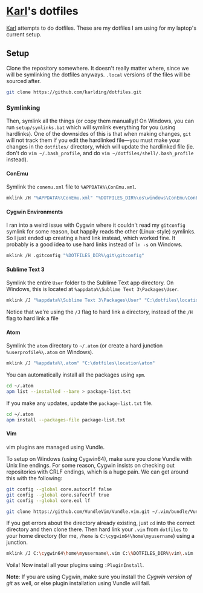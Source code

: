 # [Karl](https://justkding.me)'s dotfiles
[Karl](https://justkding.me) attempts to do dotfiles. These are my dotfiles I am using for my laptop's current setup.

## Setup
Clone the repository somewhere. It doesn't really matter where, since we will be symlinking the dotfiles anyways. ``.local`` versions of the files will be sourced after.

```bash
git clone https://github.com/karlding/dotfiles.git
```

### Symlinking
Then, symlink all the things (or copy them manually)! On Windows, you can run ``setup/symlinks.bat`` which will symlink everything for you (using hardlinks). One of the downsides of this is that when making changes, ``git`` will not track them if you edit the hardlinked file&mdash;you must make your changes in the ``dotfiles/`` directory, which will update the hardlinked file (ie. don't do ``vim ~/.bash_profile``, and do ``vim ~/dotfiles/shell/.bash_profile`` instead).

#### ConEmu
Symlink the ``conemu.xml`` file to ``%APPDATA%\ConEmu.xml``.

```bash
mklink /H "%APPDATA%\ConEmu.xml" "%DOTFILES_DIR%\os\windows\ConEmu\ConEmu.xml"
```

#### Cygwin Environments
I ran into a weird issue with Cygwin where it couldn't read my ``gitconfig`` symlink for some reason, but happily reads the other (Linux-style) symlinks. So I just ended up creating a hard link instead, which worked fine. It probably is a good idea to use hard links instead of ``ln -s`` on Windows.

```bash
mklink /H .gitconfig "%DOTFILES_DIR%\git\gitconfig"
```

#### Sublime Text 3
Symlink the entire ``User`` folder to the Sublime Text app directory. On Windows, this is located at ``%appdata%\Sublime Text 3\Packages\User``.

```bash
mklink /J "%appdata%\Sublime Text 3\Packages\User" "C:\dotfiles\location\subl\User"
```

Notice that we're using the ``/J`` flag to hard link a directory, instead of the ``/H`` flag to hard link a file

#### Atom
Symlink the ``atom`` directory to ``~/.atom`` (or create a hard junction ``%userprofile%\.atom`` on Windows).

```bash
mklink /J "%appdata%\.atom" "C:\dotfiles\location\atom"
```

You can automatically install all the packages using ``apm``.

```bash
cd ~/.atom
apm list --installed --bare > package-list.txt
```

If you make any updates, update the ``package-list.txt`` file.

```bash
cd ~/.atom
apm install --packages-file package-list.txt
```

#### Vim
vim plugins are managed using Vundle.

To setup on Windows (using Cygwin64), make sure you clone Vundle with Unix line endings. For some reason, Cygwin insists on checking out repositories with CRLF endings, which is a huge pain. We can get around this with the following:

```bash
git config --global core.autocrlf false
git config --global core.safecrlf true
git config --global core.eol lf

git clone https://github.com/VundleVim/Vundle.vim.git ~/.vim/bundle/Vundle.vim
```

If you get errors about the directory already existing, just ``cd`` into the correct directory and then clone there. Then hard link your ``.vim`` from ``dotfiles`` to your home directory (for me, ``/home`` is ``C:\cygwin64\home\myusername``) using a junction.

```bash
mklink /J C:\cygwin64\home\myusername\.vim C:\%DOTFILES_DIR%\vim\.vim
```

Voila! Now install all your plugins using ``:PluginInstall``.

**Note**: If you are using Cygwin, make sure you install the *Cygwin version of git* as well, or else plugin installation using Vundle will fail.
